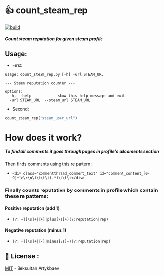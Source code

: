 
# 👍 count_steam_rep
[![build](https://github.com/Vazno/count_steam_rep/actions/workflows/main.yml/badge.svg)](https://github.com/Vazno/count_steam_rep/actions/workflows/main.yml)
##### Count steam reputation for given steam profile

## Usage:
- First:
```
usage: count_steam_rep.py [-h] -url STEAM_URL

--- Steam reputation counter ---

options:
  -h, --help            show this help message and exit
  -url STEAM_URL, --steam_url STEAM_URL
```
- Second:
```python
count_steam_rep("steam_user_url")
```
# How does it work?
##### To find all comments it goes through pages in profile's allcoments section
Then finds comments using this re pattern:
- `<div class="commentthread_comment_text" id="comment_content_[0-9]+">\r\n\t\t\t\t(.*)\t\t\t</div>`
### Finally counts reputation by comments in profile which contain these re patterns:
#### Positive reputation (add 1)
- `(?:[+][\s]+|[+]|plus[\s]+)(?:reputation|rep)`
#### Negative reputation (minus 1)
- `(?:[-][\s]+|[-]|minus[\s]+)(?:reputation|rep)`

## 🔑 License :
[MIT](https://choosealicense.com/licenses/mit/) - Beksultan Artykbaev
